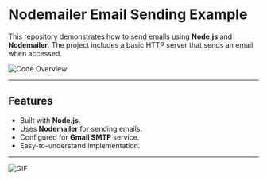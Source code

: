 # Nodemailer Email Sending Example

This repository demonstrates how to send emails using **Node.js** and **Nodemailer**. The project includes a basic HTTP server that sends an email when accessed.

![Code Overview](https://encrypted-tbn0.gstatic.com/images?q=tbn:ANd9GcRe7-xODB3kwcEhqusvSntm1TMjNtFe5fOO1A&s)

---

## Features

- Built with **Node.js**.
- Uses **Nodemailer** for sending emails.
- Configured for **Gmail SMTP** service.
- Easy-to-understand implementation.

---

![GIF](https://i.pinimg.com/originals/97/56/c2/9756c2a05e2dd85309fe4b3bc5d62357.gif)
